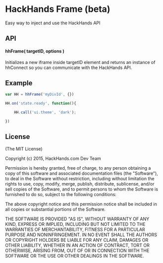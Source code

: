 # HackHands Frame (beta)
Easy way to inject and use the HackHands API

## API
#### hhFrame( targetID, options )
Initializes a new iframe inside targetID element and returns an instance of hhConnect so you can communicate with the HackHands API. 


## Example
```js
var HH = hhFrame('myDivId', {})

HH.on('state.ready', function(){

	HH.call('ui.theme', 'dark');

})
```

## License 

(The MIT License)

Copyright (c) 2015, HackHands.com Dev Team

Permission is hereby granted, free of charge, to any person obtaining a copy
of this software and associated documentation files (the "Software"), to deal
in the Software without restriction, including without limitation the rights
to use, copy, modify, merge, publish, distribute, sublicense, and/or sell
copies of the Software, and to permit persons to whom the Software is
furnished to do so, subject to the following conditions:

The above copyright notice and this permission notice shall be included in
all copies or substantial portions of the Software.

THE SOFTWARE IS PROVIDED "AS IS", WITHOUT WARRANTY OF ANY KIND, EXPRESS OR
IMPLIED, INCLUDING BUT NOT LIMITED TO THE WARRANTIES OF MERCHANTABILITY,
FITNESS FOR A PARTICULAR PURPOSE AND NONINFRINGEMENT. IN NO EVENT SHALL THE
AUTHORS OR COPYRIGHT HOLDERS BE LIABLE FOR ANY CLAIM, DAMAGES OR OTHER
LIABILITY, WHETHER IN AN ACTION OF CONTRACT, TORT OR OTHERWISE, ARISING FROM,
OUT OF OR IN CONNECTION WITH THE SOFTWARE OR THE USE OR OTHER DEALINGS IN
THE SOFTWARE.